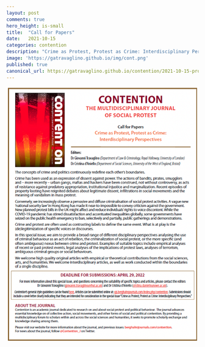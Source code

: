 ```yaml
---
layout: post
comments: true
hero_height: is-small
title:  "Call for Papers"
date:   2021-10-15
categories: contention
description: "Crime as Protest, Protest as Crime: Interdisciplinary Perspectives"
image: 'https://gatravaglino.github.io/img/cont.png'
published: true
canonical_url: https://gatravaglino.github.io/contention/2021-10-15-protest-call.markdown.html
---
```

<p align="center">
  <img src="/img/call-crime.png" width="800" />
</p>
